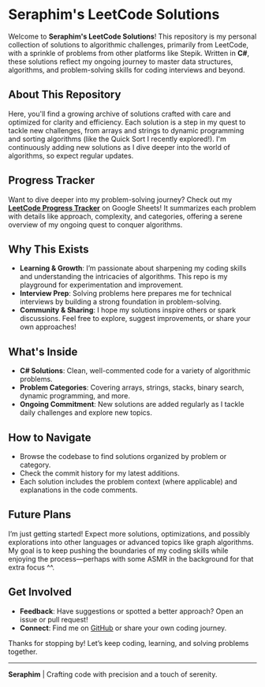 # Seraphim's LeetCode Solutions

Welcome to **Seraphim's LeetCode Solutions**! This repository is my personal collection of solutions to algorithmic challenges, primarily from LeetCode, with a sprinkle of problems from other platforms like Stepik. Written in **C#**, these solutions reflect my ongoing journey to master data structures, algorithms, and problem-solving skills for coding interviews and beyond.

## About This Repository
Here, you'll find a growing archive of solutions crafted with care and optimized for clarity and efficiency. Each solution is a step in my quest to tackle new challenges, from arrays and strings to dynamic programming and sorting algorithms (like the Quick Sort I recently explored!). I'm continuously adding new solutions as I dive deeper into the world of algorithms, so expect regular updates.

## Progress Tracker
Want to dive deeper into my problem-solving journey? Check out my **[LeetCode Progress Tracker](https://docs.google.com/spreadsheets/d/19qzXY4bmGvv0mWyOsR4SRS7Zb5QOuNotxy78_NB_F6g/edit?usp=sharing)** on Google Sheets! It summarizes each problem with details like approach, complexity, and categories, offering a serene overview of my ongoing quest to conquer algorithms.


## Why This Exists
- **Learning & Growth**: I’m passionate about sharpening my coding skills and understanding the intricacies of algorithms. This repo is my playground for experimentation and improvement.
- **Interview Prep**: Solving problems here prepares me for technical interviews by building a strong foundation in problem-solving.
- **Community & Sharing**: I hope my solutions inspire others or spark discussions. Feel free to explore, suggest improvements, or share your own approaches!

## What's Inside
- **C# Solutions**: Clean, well-commented code for a variety of algorithmic problems.
- **Problem Categories**: Covering arrays, strings, stacks, binary search, dynamic programming, and more.
- **Ongoing Commitment**: New solutions are added regularly as I tackle daily challenges and explore new topics.

## How to Navigate
- Browse the codebase to find solutions organized by problem or category.
- Check the commit history for my latest additions.
- Each solution includes the problem context (where applicable) and explanations in the code comments.

## Future Plans
I’m just getting started! Expect more solutions, optimizations, and possibly explorations into other languages or advanced topics like graph algorithms. My goal is to keep pushing the boundaries of my coding skills while enjoying the process—perhaps with some ASMR in the background for that extra focus ^^.

## Get Involved
- **Feedback**: Have suggestions or spotted a better approach? Open an issue or pull request!
- **Connect**: Find me on [GitHub](https://github.com/srmrkN) or share your own coding journey.

Thanks for stopping by! Let’s keep coding, learning, and solving problems together.

---
**Seraphim** | Crafting code with precision and a touch of serenity.
